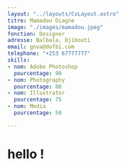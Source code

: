```yaml
---
layout: "../layouts/CvLayout.astro"
titre: Mamadou Diagne
image: "./images/mamadou.jpeg"
fonction: Designer
adresse: Balbala, Djibouti
email: gnva@dofbi.com
telephone: "+253 67777777"
skills:
- nom: Adobe Photoshop
  pourcentage: 90
- nom: Photography
  pourcentage: 80
- nom: Illustrator
  pourcentage: 75
- nom: Media
  pourcentage: 50

---
```

# hello !